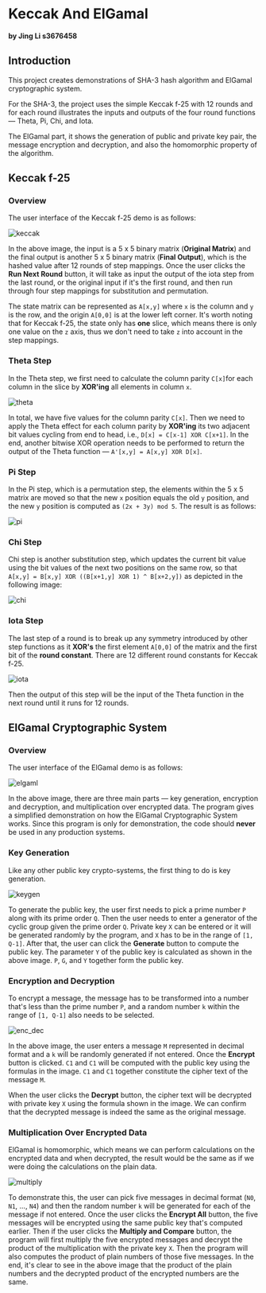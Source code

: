# Keccak And ElGamal
**by Jing Li s3676458**

## Introduction

This project creates demonstrations of SHA-3 hash algorithm and ElGamal cryptographic system. 

For the SHA-3, the project uses the simple Keccak f-25 with 12 rounds and for each round illustrates the inputs and outputs of the four round functions — Theta, Pi, Chi, and Iota.

The ElGamal part, it shows the generation of public and private key pair, the message encryption and decryption, and also the homomorphic property of the algorithm.

## Keccak f-25

### Overview

The user interface of the Keccak f-25 demo is as follows:

![keccak](report_images/keccak.png)

In the above image, the input is a 5 x 5 binary matrix (**Original Matrix**) and the final output is another 5 x 5 binary matrix (**Final Output**), which is the hashed value after 12 rounds of step mappings. Once the user clicks the **Run Next Round** button, it will take as input the output of the iota step from the last round, or the original input if it's the first round, and then run through four step mappings for substitution and permutation.

The state matrix can be represented as `A[x,y]` where `x` is the column and `y` is the row, and the origin `A[0,0]` is at the lower left corner. It's worth noting that for Keccak f-25, the state only has **one** slice, which means there is only one value on the `z` axis, thus we don't need to take `z` into account in the step mappings.

### Theta Step

In the Theta step, we first need to calculate the column parity `C[x]`for each column in the slice by **XOR'ing** all elements in column `x`.

![theta](report_images/theta.png)

In total, we have five values for the column parity `C[x]`. Then we need to apply the Theta effect for each column parity by **XOR'ing** its two adjacent bit values cycling from end to head, i.e., `D[x] = C[x-1] XOR C[x+1]`. In the end, another bitwise XOR operation needs to be performed to return the output of the Theta function — `A'[x,y] = A[x,y] XOR D[x]`.

### Pi Step

In the Pi step, which is a permutation step, the elements within the 5 x 5 matrix are moved so that the new `x` position equals the old `y` position, and the new `y` position is computed as `(2x + 3y) mod 5`. The result is as follows:

![pi](report_images/pi.png)

### Chi Step

Chi step is another substitution step, which updates the current bit value using the bit values of the next two positions on the same row, so that `A[x,y] = B[x,y] XOR ((B[x+1,y] XOR 1) ^ B[x+2,y])` as depicted in the following image:

![chi](report_images/chi.png)

### Iota Step

The last step of a round is to break up any symmetry introduced by other step functions as it **XOR's** the first element `A[0,0]` of the matrix and the first bit of the **round constant**. There are 12 different round constants for Keccak f-25.

![iota](report_images/iota.png)

Then the output of this step will be the input of the Theta function in the next round until it runs for 12 rounds. 

## ElGamal Cryptographic System

### Overview

The user interface of the ElGamal demo is as follows:

![elgaml](report_images/elgamal.png)

In the above image, there are three main parts — key generation, encryption and decryption, and multiplication over encrypted data. The program gives a simplified demonstration on how the ElGamal Cryptographic System works. Since this program is only for demonstration, the code should **never** be used in any production systems.

### Key Generation

Like any other public key crypto-systems, the first thing to do is key generation.

![keygen](report_images/keygen.png)

To generate the public key, the user first needs to pick a prime number `P` along with its prime order `Q`. Then the user needs to enter a generator of the cyclic group given the prime order `Q`. Private key `X` can be entered or it will be generated randomly by the program, and `X` has to be in the range of `[1, Q-1]`. After that, the user can click the **Generate** button to compute the public key. The parameter `Y` of the public key is calculated as shown in the above image. `P`, `G`, and `Y` together form the public key.

### Encryption and Decryption

To encrypt a message, the message has to be transformed into a number that's less than the prime number `P`, and a random number `k` within the range of `[1, Q-1]` also needs to be selected.

![enc_dec](report_images/enc_dec.png)

In the above image, the user enters a message `M` represented in decimal format and a `k` will be randomly generated if not entered. Once the **Encrypt** button is clicked. `C1` and `C1` will be computed with the public key using the formulas in the image. `C1` and `C1` together constitute the cipher text of the message `M`.

When the user clicks the **Decrypt** button, the cipher text will be decrypted with private key `X` using the formula shown in the image. We can confirm that the decrypted message is indeed the same as the original message.

### Multiplication Over Encrypted Data

ElGamal is homomorphic, which means we can perform calculations on the encrypted data and when decrypted, the result would be the same as if we were doing the calculations on the plain data.

![multiply](report_images/multiply.png)

To demonstrate this, the user can pick five messages in decimal format (`N0`, `N1`, ..., `N4`) and then the random number `k` will be generated for each of the message if not entered. Once the user clicks the **Encrypt All** button, the five messages will be encrypted using the same public key that's computed earlier. Then if the user clicks the **Multiply and Compare** button, the program will first multiply the five encrypted messages and decrypt the product of the multiplication with the private key `X`. Then the program will also computes the product of plain numbers of those five messages. In the end, it's clear to see in the above image that the product of the plain numbers and the decrypted product of the encrypted numbers are the same.



